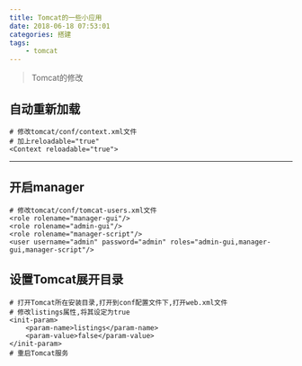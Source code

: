 ```yaml
---
title: Tomcat的一些小应用
date: 2018-06-18 07:53:01
categories: 搭建
tags: 
    - tomcat
---
```


> Tomcat的修改

<!-- more -->

## 自动重新加载
```
# 修改tomcat/conf/context.xml文件
# 加上reloadable="true"
<Context reloadable="true">
```

---

## 开启manager
```
# 修改tomcat/conf/tomcat-users.xml文件
<role rolename="manager-gui"/>
<role rolename="admin-gui"/>
<role rolename="manager-script"/>
<user username="admin" password="admin" roles="admin-gui,manager-gui,manager-script"/>
```

## 设置Tomcat展开目录
```
# 打开Tomcat所在安装目录,打开到conf配置文件下,打开web.xml文件
# 修改listings属性,将其设定为true
<init-param>
    <param-name>listings</param-name>
    <param-value>false</param-value>
</init-param>
# 重启Tomcat服务
```